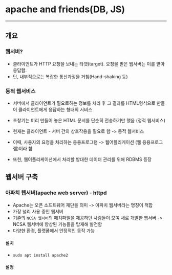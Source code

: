 # apache and friends(DB, JS)
-------------------------

## 개요
### 웹서버?
* 클라이언트가 HTTP 요청을 보내는 타겟(target). 요청을 받은 웹서버는 이를 받아 응답함.
* 단, 내부적으로는 복잡한 통신과정을 거침(Hand-shaking 등)

### 동적 웹서비스
* 서버에서 클라이언트가 필요로하는 정보를  처리 후 그 결과를 HTML형식으로 만들어 클라이언트에게 응답하는 형태의 서비스

* 초창기는 미리 만들어 놓은 HTML 문서를 단순히 전송하기만 했음 (정적 웹서비스)
* 현재는 클라이언트 - 서버 간의 상호작용을 필요로 함 -> 동적 웹서비스

* 이때, 사용자의 요청을 처리하는 응용프로그램 -> 웹어플리케이션 (웹 응용프로그램)이라 함
* 또한, 웹어플리케이션에서 처리할 방대한 데이터 관리를 위해 RDBMS 등장

## 웹서버 구축
### 아파치 웹서버(apache web server) - httpd
* Apache는 오픈 소프트웨어 재단을 의미 -> 아파치 웹서버라는 명칭이 적합
* 가장 널리 사용 중인 웹서버
* 기존의 `NCSA 웹서버`의 패치파일을 제공하던 사람들이 모여 새로 개발한 웹서버 -> NCSA 웹서버에 향상된 기능들을 탑재해 발전함
* 다양한 환경, 플랫폼에서 안정적인 동작 가능

#### 설치
* `sudo apt install apache2`

#### 설정
